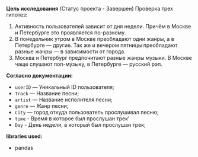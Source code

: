 **Цель исследования**  (Статус проекта - Завершен)
Проверка трех гипотез: 
1. Активность пользователей зависит от дня недели. Причём в Москве и Петербурге это проявляется по-разному.
2. В понедельник утром в Москве преобладают одни жанры, а в Петербурге — другие. Так же и вечером пятницы преобладают разные жанры — в зависимости от города. 
3. Москва и Петербург предпочитают разные жанры музыки. В Москве чаще слушают поп-музыку, в Петербурге — русский рэп.


<b>Согласно документации:</b>
- `userID` — Уникальный ID пользователя;
- `Track` — Название песни;
- `artist` — Название исполнтеля песни;
- `genre` — Жанр песни;
- `City` — город откуда пользователь прослушивал песню;
- `time` - Время в которое был прослушан трек'
- `Day` - День недели, в который был прослушан трек;


<b>libraries used:</b>

- pandas